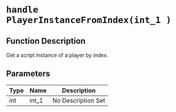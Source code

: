 # `handle PlayerInstanceFromIndex(int_1 )`
## Function Description
Get a script instance of a player by index.
## Parameters
Type|Name|Description
--|--|--
int|int_1|No Description Set
